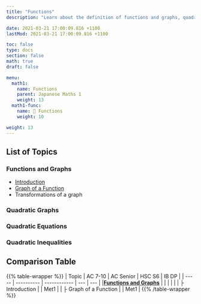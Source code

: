 ```yaml
---
title: "Functions"
description: "Learn about the definition of functions and graphs, quadratic functions and graphs, and their relation with quadratic equations and inequalities."

date: 2021-03-21 17:00:09.816 +1100
lastMod: 2021-03-21 17:00:09.816 +1100

toc: false
type: docs
section: false
math: true
draft: false

menu:
  math1:
    name: Functions
    parent: Japanese Maths 1
    weight: 13
  math1-func:
    name: 📙 Functions
    weight: 10

weight: 13
---
```


## List of Topics

### Functions and Graphs

- [Introduction](functions-and-graphs/introduction)
- [Graph of a Function](functions-and-graphs/graph)
- Transformations of a graph

### Quadratic Graphs

### Quadratic Equations

### Quadratic Inequalities

## Comparison Table

{{% table-wrapper %}}
| Topic | AC 7-10 | AC Senior | HSC S6 | IB DP |
| ----- | ---------- | ------------ | --- | --- |
|**[Functions and Graphs](functions-and-graphs)** | | | | |
| ├ Introduction |  | Met1 |
| ├ Graph of a Function |  | Met1 |
{{% /table-wrapper %}}
